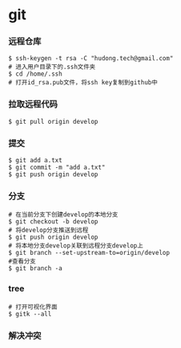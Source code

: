 # git

### 远程仓库

``` shell
$ ssh-keygen -t rsa -C "hudong.tech@gmail.com"
# 进入用户目录下的.ssh文件夹
$ cd /home/.ssh
# 打开id_rsa.pub文件，将ssh key复制到github中
```

### 拉取远程代码

``` shell
$ git pull origin develop
```

### 提交

``` shell
$ git add a.txt
$ git commit -m "add a.txt"
$ git push origin develop
```

### 分支

``` shell
# 在当前分支下创建develop的本地分支
$ git checkout -b develop 
# 将develop分支推送到远程
$ git push origin develop
# 将本地分支develop关联到远程分支develop上
$ git branch --set-upstream-to=origin/develop 
#查看分支
$ git branch -a 
```

### tree

``` shell
# 打开可视化界面
$ gitk --all
```

### 解决冲突

